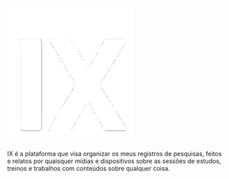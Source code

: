<img src="./-IX-/IX.png" width="290px">

IX é a plataforma que visa organizar os meus registros de pesquisas, feitos e relatos por quaisquer mídias e dispositivos sobre as sessões de estudos, treinos e trabalhos com conteúdos sobre qualquer coisa.